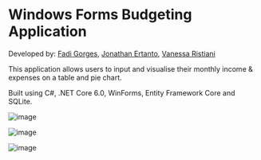 # Windows Forms Budgeting Application

Developed by: [Fadi Gorges](https://github.com/fadi-gorges), [Jonathan Ertanto](https://github.com/jonathanertanto), [Vanessa Ristiani](https://github.com/vanellen149)

This application allows users to input and visualise their monthly income & expenses on a table and pie chart.

Built using C#, .NET Core 6.0, WinForms, Entity Framework Core and SQLite.

![image](https://github.com/fadi-gorges/winforms-budget-app/assets/67141278/4f814231-2381-42b7-a049-32ec8a7d703a)

![image](https://github.com/fadi-gorges/winforms-budget-app/assets/67141278/1a1cf972-7020-43cb-a5ad-2ade3c1439a5)

![image](https://github.com/fadi-gorges/winforms-budget-app/assets/67141278/00782b0b-005e-4ca9-87bf-ee718b038221)
